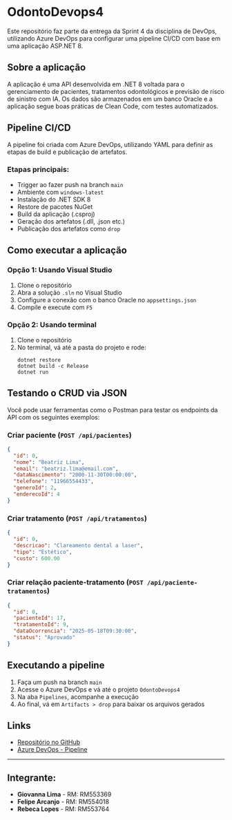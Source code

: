 
# OdontoDevops4

Este repositório faz parte da entrega da Sprint 4 da disciplina de DevOps, utilizando Azure DevOps para configurar uma pipeline CI/CD com base em uma aplicação ASP.NET 8.

## Sobre a aplicação

A aplicação é uma API desenvolvida em .NET 8 voltada para o gerenciamento de pacientes, tratamentos odontológicos e previsão de risco de sinistro com IA. Os dados são armazenados em um banco Oracle e a aplicação segue boas práticas de Clean Code, com testes automatizados.

## Pipeline CI/CD

A pipeline foi criada com Azure DevOps, utilizando YAML para definir as etapas de build e publicação de artefatos.

### Etapas principais:

- Trigger ao fazer push na branch `main`
- Ambiente com `windows-latest`
- Instalação do .NET SDK 8
- Restore de pacotes NuGet
- Build da aplicação (.csproj)
- Geração dos artefatos (.dll, .json etc.)
- Publicação dos artefatos como `drop`

## Como executar a aplicação

### Opção 1: Usando Visual Studio

1. Clone o repositório
2. Abra a solução `.sln` no Visual Studio
3. Configure a conexão com o banco Oracle no `appsettings.json`
4. Compile e execute com `F5`

### Opção 2: Usando terminal

1. Clone o repositório
2. No terminal, vá até a pasta do projeto e rode:
   ```
   dotnet restore
   dotnet build -c Release
   dotnet run
   ```

## Testando o CRUD via JSON

Você pode usar ferramentas como o Postman para testar os endpoints da API com os seguintes exemplos:

### Criar paciente (`POST /api/pacientes`)

```json
{
  "id": 0,
  "nome": "Beatriz Lima",
  "email": "beatriz.lima@email.com",
  "dataNascimento": "2000-11-30T00:00:00",
  "telefone": "11966554433",
  "generoId": 2,
  "enderecoId": 4
}
```

### Criar tratamento (`POST /api/tratamentos`)

```json
{
  "id": 0,
  "descricao": "Clareamento dental a laser",
  "tipo": "Estético",
  "custo": 600.00
}
```

### Criar relação paciente-tratamento (`POST /api/paciente-tratamentos`)

```json
{
  "id": 0,
  "pacienteId": 17,
  "tratamentoId": 9,
  "dataOcorrencia": "2025-05-18T09:30:00",
  "status": "Aprovado"
}
```

## Executando a pipeline

1. Faça um push na branch `main`
2. Acesse o Azure DevOps e vá até o projeto `OdontoDevops4`
3. Na aba `Pipelines`, acompanhe a execução
4. Ao final, vá em `Artifacts > drop` para baixar os arquivos gerados

## Links

- [Repositório no GitHub](https://github.com/rebecalopes822/DevopsOP.git)
- [Azure DevOps - Pipeline](https://dev.azure.com/VikezeCH/Odontoprev%20-%20Rebeca)

---

## Integrante:

- **Giovanna Lima** - RM: RM553369  
- **Felipe Arcanjo** - RM: RM554018  
- **Rebeca Lopes** - RM: RM553764 
